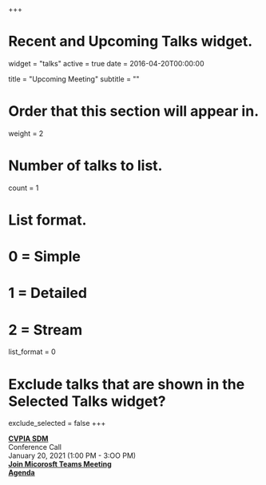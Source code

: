 +++
# Recent and Upcoming Talks widget.
widget = "talks"
active = true
date = 2016-04-20T00:00:00

title = "Upcoming Meeting"
subtitle = ""

# Order that this section will appear in.
weight = 2

# Number of talks to list.
count = 1

# List format.
#   0 = Simple
#   1 = Detailed
#   2 = Stream
list_format = 0

# Exclude talks that are shown in the Selected Talks widget?
exclude_selected = false
+++

**[CVPIA SDM](http://cvpia.scienceintegrationteam.com/meetings/)**     
Conference Call    
January 20, 2021 (1:00 PM - 3:OO PM)                
**[Join Micorosft Teams Meeting](https://teams.microsoft.com/l/meetup-join/19%3ameeting_MjBiNDQwNTQtYjA4NS00MDZiLTg2YWEtYThiZjUxY2ZiODJk%40thread.v2/0?context=%7b%22Tid%22%3a%220693b5ba-4b18-4d7b-9341-f32f400a5494%22%2c%22Oid%22%3a%2221fd3330-a882-41c0-8548-dfb3ce078083%22%7d    )**          
**[Agenda](http://cvpia.scienceintegrationteam.com/meetings/#agenda )** 
